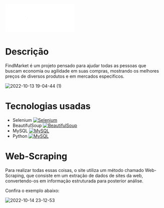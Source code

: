 <h1>
  <a href="https://www.google.com/"> <img src="https://raw.githubusercontent.com/dbentooojj/FindMarket/master/findmarket%20-%20django/static/images/Semcor_Aolado.png">     </a>
</h1>

<h1> Descrição </h1>
<p> FindMarket é um projeto pensado para ajudar todas as pessoas que buscam economia ou agilidade em suas compras, mostrando os melhores preços de diversos produtos e em mercados especificos. </p>

![2022-10-13 19-04-44 (1)](https://user-images.githubusercontent.com/100057646/195720626-ca1d9c32-5737-447c-ada3-d5fa551e8c60.gif)

<h1> Tecnologias usadas </h1>

* Selenium <a href="https://selenium.dev"><img src="https://selenium.dev/images/selenium_logo_square_green.png" width="25" alt="Selenium"/></a>
* BeautifulSoup <a href="https://selenium.dev"><img src="https://hwk0702.github.io//img/bs.png" width="25" alt="BeautifulSoup"/></a>
* MySQL <a href="https://selenium.dev"><img src="https://kinsta.com/wp-content/uploads/2019/04/mysql-logo-1.svg" width="43" alt="MySQL"/></a>
* Python <a href="https://selenium.dev"><img src="https://upload.wikimedia.org/wikipedia/commons/thumb/0/0a/Python.svg/1200px-Python.svg.png" width="23" alt="MySQL"/></a>

<h1> Web-Scraping </h1>
<p> Para realizar todas essas coisas, o site utiliza um método chamado Web-Scraping, que consiste em um extração de dados de sites da web, convertendo-os em informação estruturada para posterior análise. 

Confira o exemplo abaixo: </p>
![2022-10-14 23-12-53](https://user-images.githubusercontent.com/100057646/195964521-0c25d90f-b474-4942-b3f8-87e410db2e12.gif)





